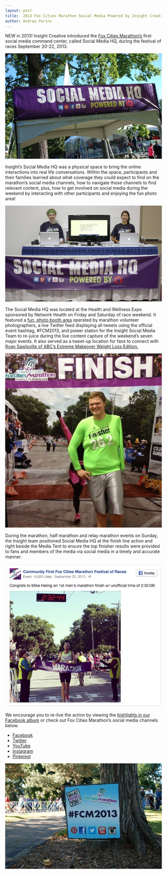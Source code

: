 ```yaml
---
layout: post
title:  2013 Fox Cities Marathon Social Media Powered by Insight Creative
author: Andrea Parins
---
```


NEW in 2013! Insight Creative introduced the [Fox Cities Marathon’s](http://foxcitiesmarathon.org/) first social media command center, called Social Media HQ, during the festival of races September 20-22, 2013.

![](/img/Social-Media-HQ-Insight-Creative.jpg)

Insight’s Social Media HQ was a physical space to bring the online interactions into real life conversations. Within the space, participants and their families learned about what coverage they could expect to find on the marathon’s social media channels, how to navigate those channels to find relevant content, plus, how to get involved on social media during the weekend by interacting with other participants and enjoying the fun photo area!

![](/img/Insight-Creative-Social-Media-Expo.jpg)

The Social Media HQ was located at the Health and Wellness Expo sponsored by Network Health on Friday and Saturday of race weekend. It featured a [fun, photo booth area](https://www.facebook.com/media/set/?set=a.10151904708744925.1073741835.247587009924&type=3) operated by marathon volunteer photographers, a live Twitter feed displaying all tweets using the official event hashtag, #FCM2013, and power station for the Insight Social Media Team to re-juice during the live content capture of the weekend’s seven major events. It also served as a tweet-up location for fans to connect with [Ryan Sawlsville of ABC’s Extreme Makeover Weight Loss Edition.](https://www.facebook.com/Sawlsville)

![](/img/Ryan-Sawlsville-Fox-Cities-Marathon.jpg)

During the marathon, half marathon and relay marathon events on Sunday, the Insight team positioned Social Media HQ at the finish line action and right beside the Media Tent to ensure the top finisher results were provided to fans and members of the media via social media in a timely and accurate manner.

![](/img/first-mens-marathon-finish.png)

We encourage you to re-live the action by viewing the [highlights in our Facebook album](https://www.facebook.com/insightcreativeinc) or check out Fox Cities Marathon’s social media channels below.

* [Facebook](https://www.facebook.com/foxcitiesmarathon)
* [Twitter](https://twitter.com/foxcities)
* [YouTube](https://www.youtube.com/user/fcmarathon)
* [Instagram](http://instagram.com/foxcities#)
* [Pinterest](http://www.pinterest.com/foxcitiesmarath/)

![](/img/Social-Media-Fox-Cities-Marathon.jpg)
